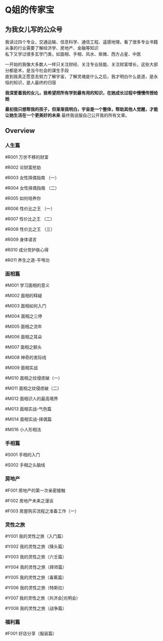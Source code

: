 # Q姐的传家宝

## 为我女儿写的公众号


我读过四个专业，交通运输、信息科学、通信工程、遥感地理，看了很多专业书籍  
从事的行业需要了解经济学、房地产、金融等知识  
私下又学过很多玄学门类，如面相、手相、风水、紫微、西方占星、中医  
 
一开始的我像大多数人一样只关注财经、关注专业技能、关注财富增长，这些大部分都是术，是当今社会的谋生手段    
直到我真正愿意去努力了解宇宙，了解灵魂是什么之后，我才明白什么是道，是永恒的知识，是人最终的归宿   
 

**我深爱着我的女儿，我希望把所有学到最有用的知识，在她成长过程中慢慢传授给她**

**最初我只想帮我的孩子，但渐渐我明白，宇宙是一个整体，帮助其他人觉醒，才能让她生活在一个更美好的未来** 最终我说服自己公开我的所有文章。

## Overview

### 人生篇

#R001 万世不移的财富

#R002 论财富抢劫

#R003 女性择偶指南 （一）

#R004 女性择偶指南 （二）

#R005 如何培养你

#R006 性价比之王 （一）

#R007 性价比之王  （二）

#R008 性价比之王  （三）

#R009 身体语言

#R010 成分党护肤心得

#R011 养生之道-平甩功

### 面相篇

#M001 学习面相的意义

#M002 面相的释疑

#M003 面相如何入门

#M004 面相之三停

#M005 面相之流年

#M006 面相之耳朵

#M007 面相之额头

#M008 神奇的发际线

#M009 面相实战

#M010 面相之纹侵痣破（一）

#M011 面相之纹侵痣破（二）

#M012 面相识人的最高境界

#M013 面相实战-气色篇

#M014 面相实战-择偶篇

#M016 小人形相法

### 手相篇

#S001 手相的入门

#S002 手相之头脑线

### 房地产

#F001 房地产的第一次亲密接触

#F002 房地产未来之漫谈

#F003 房屋购买流程之准备工作（一）


### 灵性之旅

#Y001 我的灵性之旅（入门篇）

#Y002 我的灵性之旅（降头篇）

#Y003 我的灵性之旅（六壬篇）

#Y004 我的灵性之旅（拜师篇）

#Y005 我的灵性之旅（毒蕉篇）

#Y006 我的灵性之旅（特斯拉）

#Y007 我的灵性之旅（共济会|光明会）

#Y008 我的灵性之旅（战争篇）

### 福利篇

#F001 好店分享（服装篇）
